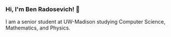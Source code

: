 ### Hi, I'm Ben Radosevich! 👋

I am a senior student at UW-Madison studying Computer Science, Mathematics, and Physics.




